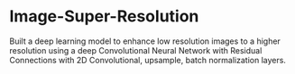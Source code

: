 # Image-Super-Resolution
 Built a deep learning model to enhance low resolution images to a higher resolution using a deep Convolutional Neural Network with Residual Connections with 2D Convolutional, upsample, batch normalization layers.
